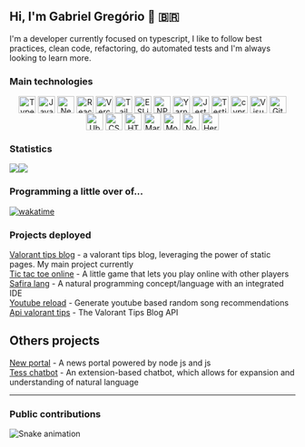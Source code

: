 ## Hi, I'm Gabriel Gregório 👋 <span>&#x1f1e7;&#x1f1f7;</span>
I'm a developer currently focused on typescript, I like to follow best practices, clean code, refactoring, do automated tests and I'm always looking to learn more.

### Main technologies
<p align="center">
<img align="center" alt="Typescript" height="30" src="https://img.shields.io/badge/TypeScript-007ACC?style=for-the-badge&logo=typescript&logoColor=white"> <img align="center" alt="Javascript" height="30" src="https://img.shields.io/badge/JavaScript-F7DF1E?style=for-the-badge&logo=javascript&logoColor=black">  <img align="center" alt="Next JS" height="30" src="https://img.shields.io/badge/Next-black?style=for-the-badge&logo=next.js&logoColor=white">  <img align="center" alt="ReactJs" height="30" src="https://img.shields.io/badge/React-20232A?style=for-the-badge&logo=react&logoColor=61DAFB"> <img align="center" alt="Vercel" height="30" src="https://img.shields.io/badge/vercel-%23000000.svg?style=for-the-badge&logo=vercel&logoColor=white">
<img align="center" alt="TailwindCss" height="30" src="https://img.shields.io/badge/Tailwind_CSS-38B2AC?style=for-the-badge&logo=tailwind-css&logoColor=white"> <img align="center" alt="ESLint" height="30" src="https://img.shields.io/badge/ESLint-4B3263?style=for-the-badge&logo=eslint&logoColor=white"> <img align="center" alt="NPM" height="30" src="https://img.shields.io/badge/NPM-%23000000.svg?style=for-the-badge&logo=npm&logoColor=white"> <img align="center" alt="Yarn" height="30" src="https://img.shields.io/badge/yarn-%232C8EBB.svg?style=for-the-badge&logo=yarn&logoColor=white"> <img align="center" alt="Jest" height="30" src="https://img.shields.io/badge/-jest-%23C21325?style=for-the-badge&logo=jest&logoColor=white"> <img align="center" alt="Testing-Library" height="30" src="https://img.shields.io/badge/-TestingLibrary-%23E33332?style=for-the-badge&logo=testing-library&logoColor=white"> <img align="center" alt="cypress" height="30" src="https://img.shields.io/badge/-cypress-%23E5E5E5?style=for-the-badge&logo=cypress&logoColor=058a5e"> <img align="center" alt="Visual Studio Code" height="30" src="https://img.shields.io/badge/Visual%20Studio%20Code-0078d7.svg?style=for-the-badge&logo=visual-studio-code&logoColor=white"> <img align="center" alt="GitHub" height="30" src="https://img.shields.io/badge/github-%23121011.svg?style=for-the-badge&logo=github&logoColor=white">
<img align="center" alt="Ubuntu" height="30" src="https://img.shields.io/badge/Ubuntu-E95420?style=for-the-badge&logo=ubuntu&logoColor=white">
<img align="center" alt="CSS3" height="30" src="https://img.shields.io/badge/CSS3-1572B6?style=for-the-badge&logo=css3&logoColor=white">
<img align="center" alt="HTML5" height="30" src="https://img.shields.io/badge/HTML5-E34F26?style=for-the-badge&logo=html5&logoColor=white">
<img align="center" alt="Markdown" height="30" src="https://img.shields.io/badge/Markdown-000000?style=for-the-badge&logo=markdown&logoColor=white">
<img align="center" alt="Mongodb" height="30" src="https://img.shields.io/badge/MongoDB-4EA94B?style=for-the-badge&logo=mongodb&logoColor=white">
<img align="center" alt="Nodejs" height="30" src="https://img.shields.io/badge/Node.js-43853D?style=for-the-badge&logo=node.js&logoColor=white">
<img align="center" alt="Heroku" height="30" src="https://img.shields.io/badge/heroku-%23430098.svg?style=for-the-badge&logo=heroku&logoColor=white">
</p>

### Statistics

<a href="https://github.com/anuraghazra/github-readme-stats#customization"><img align="center" src="https://github-readme-stats.vercel.app/api/top-langs/?username=gabrielogregorio&theme=dracula&count_private=true&include_all_commits=true&langs_count=20&layout=compact&v=4" /></a><a href="https://github.com/anuraghazra/github-readme-stats#customization"><img align="center" src="https://github-readme-stats.vercel.app/api?username=gabrielogregorio&show_icons=true&theme=dracula&include_all_commits=true&count_private=true&v=4" /></a>

### Programming a little over of...

[![wakatime](https://wakatime.com/badge/user/7e6c6db0-9337-42cb-9507-4d4580997c1f.svg)](https://wakatime.com/@gabrielogregorio)

### Projects deployed

[Valorant tips blog](https://github.com/gabrielogregorio/valorant-tips) - a valorant tips blog, leveraging the power of static pages. My main project currently     
[Tic tac toe online](https://github.com/gabrielogregorio/tic-tac-toe-online/blob/main/README.md) - A little game that lets you play online with other players     
[Safira lang](https://github.com/gabrielogregorio/safira) - A natural programming concept/language with an integrated IDE    
[Youtube reload](https://github.com/gabrielogregorio/youtube-reload) - Generate youtube based random song recommendations     
[Api valorant tips](https://github.com/gabrielogregorio/valorant-tips-api) - The Valorant Tips Blog API     

## Others projects

[New portal](https://github.com/gabrielogregorio/news-blog) - A news portal powered by node js and js    
[Tess chatbot](https://github.com/gabrielogregorio/tereza) - An extension-based chatbot, which allows for expansion and understanding of natural language      

---------


### Public contributions

![Snake animation](https://github.com/gabrielogregorio/gabrielogregorio/blob/output/github-contribution-grid-snake.svg)
  

